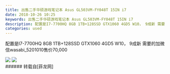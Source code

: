 ```yaml
---
title: 出售二手华硕游戏笔记本 Asus GL503VM-FY048T 15IN i7
date: 2018-10-26 10:25
keywords: 出售二手华硕游戏笔记本 Asus GL503VM-FY048T 15IN i7
description: 配置是I7-7700HQ 8GB 1TB+128SSD GTX1060 4GD5 W10， 9成新 需要的加微信wasabi_5201010售价70,000
categories: used
---
```

<td class="t_f" id="postmessage_2167768">

配置是I7-7700HQ 8GB 1TB+128SSD GTX1060 4GD5 W10， 9成新 需要的加微信wasabi_5201010售价70,000<br/>

<img aid="973994" data-cf-modified-e8a2cf3a323073acb34c4679-="" file="data/attachment/forum/201810/26/102432jcuuph8gir0jj1b0.jpg.thumb.jpg" id="aimg_973994" inpost="1" onclick="" onmouseover="" src="http://www.flw.ph/data/attachment/forum/201810/26/102432jcuuph8gir0jj1b0.jpg" style="cursor:pointer" zoomfile="data/attachment/forum/201810/26/102432jcuuph8gir0jj1b0.jpg"/>



<img aid="973993" data-cf-modified-e8a2cf3a323073acb34c4679-="" file="data/attachment/forum/201810/26/102431r5z0w1idm3w0w033.jpg.thumb.jpg" id="aimg_973993" inpost="1" onclick="" onmouseover="" src="http://www.flw.ph/data/attachment/forum/201810/26/102431r5z0w1idm3w0w033.jpg" style="cursor:pointer" zoomfile="data/attachment/forum/201810/26/102431r5z0w1idm3w0w033.jpg"/>


<br/>
</td>
###### 转载自[菲龙网]